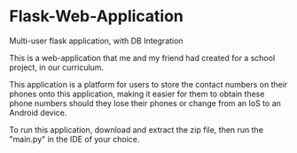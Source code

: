 # Flask-Web-Application
Multi-user flask application, with DB Integration

This is a web-application that me and my friend had created for a school project, in our curriculum. 

This application is a platform for users to store the contact numbers on their phones onto this application, making it easier for them to obtain these phone numbers should they lose their phones or change from an IoS to an Android device. 

To run this application, download and extract the zip file, then run the "main.py" in the IDE of your choice. 
  
